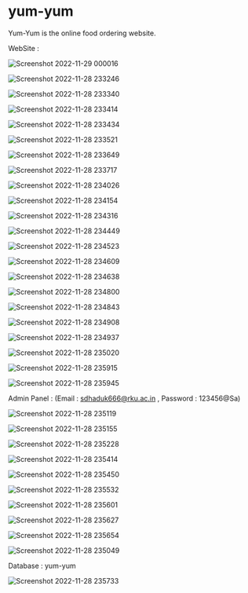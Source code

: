 # yum-yum
Yum-Yum is the online food ordering website.


WebSite : 



![Screenshot 2022-11-29 000016](https://user-images.githubusercontent.com/119296371/204472188-729dffc0-68ae-48fd-86b5-93a3f5b554d2.png)

![Screenshot 2022-11-28 233246](https://user-images.githubusercontent.com/119296371/204472198-cd2ac695-e8bb-4700-914a-5babcba23398.png)

![Screenshot 2022-11-28 233340](https://user-images.githubusercontent.com/119296371/204472277-dacafa91-0ac8-4e8d-b0e9-5f200a902d42.png)

![Screenshot 2022-11-28 233414](https://user-images.githubusercontent.com/119296371/204472285-80258757-de35-4414-9c4b-6ced58054afb.png)

![Screenshot 2022-11-28 233434](https://user-images.githubusercontent.com/119296371/204472319-0e404925-59a4-40db-a000-7c3c1020edf5.png)

![Screenshot 2022-11-28 233521](https://user-images.githubusercontent.com/119296371/204472351-582acf63-6a44-437c-b93c-0e62b825ad27.png)

![Screenshot 2022-11-28 233649](https://user-images.githubusercontent.com/119296371/204472367-cba0a3fb-6ad6-43a1-aafd-23de7c4c0f2b.png)

![Screenshot 2022-11-28 233717](https://user-images.githubusercontent.com/119296371/204472398-6cca6c80-b373-400c-a861-0287bd0b9411.png)

![Screenshot 2022-11-28 234026](https://user-images.githubusercontent.com/119296371/204472434-0f270709-ce84-4795-860e-1a5e4daf091f.png)

![Screenshot 2022-11-28 234154](https://user-images.githubusercontent.com/119296371/204472454-e5a78f93-40cd-48d9-8847-56c6902abd54.png)

![Screenshot 2022-11-28 234316](https://user-images.githubusercontent.com/119296371/204472459-2526caf0-bfc3-4e5e-85f1-a3733961faf9.png)

![Screenshot 2022-11-28 234449](https://user-images.githubusercontent.com/119296371/204472462-40e5e25c-8a0f-4fa3-9593-de8d21377af6.png)

![Screenshot 2022-11-28 234523](https://user-images.githubusercontent.com/119296371/204472491-091e9b58-43b2-4940-aa56-036ae58528d0.png)

![Screenshot 2022-11-28 234609](https://user-images.githubusercontent.com/119296371/204472519-4e467df0-8fe0-4d6f-840a-c6adbfeb0378.png)

![Screenshot 2022-11-28 234638](https://user-images.githubusercontent.com/119296371/204472530-89f988cc-c574-4e19-b950-0481918df4bd.png)

![Screenshot 2022-11-28 234800](https://user-images.githubusercontent.com/119296371/204472540-90711da9-fbaa-4c76-8963-8bd1d2ea17f3.png)

![Screenshot 2022-11-28 234843](https://user-images.githubusercontent.com/119296371/204472564-2adc8d3f-2dcc-4bc4-8913-a3c22d9ed353.png)

![Screenshot 2022-11-28 234908](https://user-images.githubusercontent.com/119296371/204472575-1500b1f6-9b03-42b0-894f-c58c80a9eaeb.png)

![Screenshot 2022-11-28 234937](https://user-images.githubusercontent.com/119296371/204472581-b8a66555-049a-473d-a40a-2a99b3339e47.png)

![Screenshot 2022-11-28 235020](https://user-images.githubusercontent.com/119296371/204472612-143f1d94-5dcc-4630-b19d-c4578818ea87.png)

![Screenshot 2022-11-28 235915](https://user-images.githubusercontent.com/119296371/204472615-0d452751-d1fa-4dc0-8e71-b537143eb33d.png)

![Screenshot 2022-11-28 235945](https://user-images.githubusercontent.com/119296371/204472620-8ffc8cee-16dc-4b2b-8174-4540638f2854.png)





Admin Panel : (Email : sdhaduk666@rku.ac.in , Password : 123456@Sa)





![Screenshot 2022-11-28 235119](https://user-images.githubusercontent.com/119296371/204473055-16cfcaae-eaef-4e96-830f-d862901831e4.png)

![Screenshot 2022-11-28 235155](https://user-images.githubusercontent.com/119296371/204473075-aead5d49-4a5a-4970-aa5c-725cb38e3450.png)

![Screenshot 2022-11-28 235228](https://user-images.githubusercontent.com/119296371/204473087-ba148c35-e40b-42a1-8bf9-c272fcf68cc3.png)

![Screenshot 2022-11-28 235414](https://user-images.githubusercontent.com/119296371/204473095-83329b49-c378-40fa-9bb2-9aa886917ad5.png)

![Screenshot 2022-11-28 235450](https://user-images.githubusercontent.com/119296371/204473099-c5190dd2-3fc0-431c-bdf8-fc9cf5f544ce.png)

![Screenshot 2022-11-28 235532](https://user-images.githubusercontent.com/119296371/204473106-50a1fac2-6b76-4005-87c8-c277df5d7a6b.png)

![Screenshot 2022-11-28 235601](https://user-images.githubusercontent.com/119296371/204473117-16648b89-a767-42fe-85ac-d6f29fce9abd.png)

![Screenshot 2022-11-28 235627](https://user-images.githubusercontent.com/119296371/204473122-2af08516-3b7d-450f-99ae-d9b9c7fbaba7.png)

![Screenshot 2022-11-28 235654](https://user-images.githubusercontent.com/119296371/204473126-aebf6da0-395f-40cb-a996-3eba1584f83c.png)

![Screenshot 2022-11-28 235049](https://user-images.githubusercontent.com/119296371/204473135-d071eef0-6d83-4df6-a723-d2a68a5536ba.png)






Database : yum-yum





![Screenshot 2022-11-28 235733](https://user-images.githubusercontent.com/119296371/204473307-ead7c90c-9b43-4eda-816e-5b941fdf3d4f.png)


